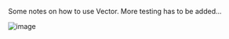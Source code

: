 Some notes on how to use Vector. More testing has to be added...

![image](https://github.com/spiroskou/DataStructuresInC/assets/90531367/f7722b4a-b329-4e01-9f04-e5605a2d50bf)

